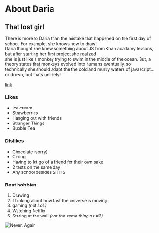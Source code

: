<html lang="en">
  <head>
    <meta charset="UTF-8" />
    <meta http-equiv="X-UA-Compatible" content="IE=edge" />
    <meta name="viewport" content="width=device-width, initial-scale=1.0" />
    <title>About Daria</title>
  </head>
  <body>
    <h1>About Daria</h1>
    <h2>That lost girl</h2>
    There is more to Daria than the mistake that happened on the first day of
    school. For example, she knows how to draw!
    <br />
    Daria thought she knew something about JS from Khan acadamy lessons, but
    after starting her first project she realized
    <br />
    she is just like a monkey trying to swim in the middle of the ocean. But, a theory states that
    monkeys evolved into humans eventually, so
    <br />
    technically she should adapt the the cold and murky waters of javascript...
    or drown, but thats unlikely!
    <br />
    <br />
    <a href="https://education.nationalgeographic.org/resource/theory-evolution"
      >link</a>
    <br/>
    <h3>Likes</h3>
    <ul>
      <li>Ice cream</li>
      <li>Strawberries</li>
      <li>Hanging out with friends</li>
      <li>Stranger Things</li>
      <li>Bubble Tea</li>
    </ul>
    <h3>Dislikes</h3>
    <ul>
      <li>Chocolate (sorry)</li>
      <li>Crying</li>
      <li>Having to let go of a friend for their own sake</li>
      <li>2 tests on the same day</li>
      <li>Any school besides SITHS</li>
    </ul>
    <h3>Best hobbies</h3>
    <ol>
      <li>Drawing</li>
      <li>Thinking about how fast the universe is moving</li>
      <li>gaming <i>(not LoL)</i></li>
      <li>Watching Netflix</li>
      <li>Staring at the wall <i>(not the same thing as #2)</i></li>
    </ol>
    <img
      src="https://i.ytimg.com/vi/c66DCLDHoRI/maxresdefault.jpg"
      alt="Never. Again."
    />
  </body>
</html>
